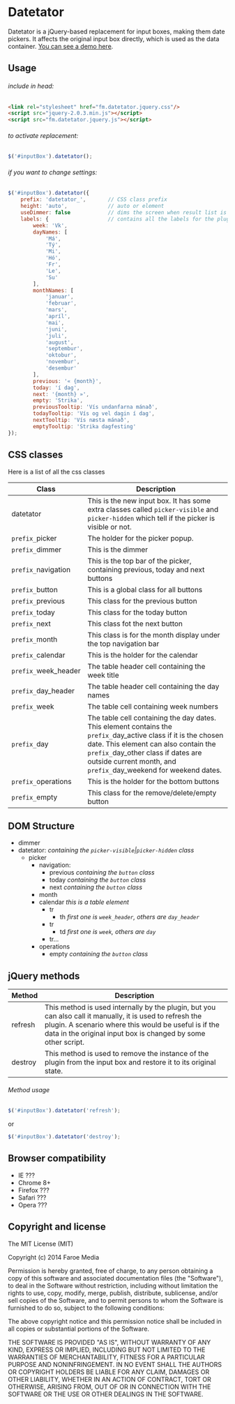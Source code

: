 Datetator
==========
Datetator is a jQuery-based replacement for input boxes, making them date pickers. It affects the original input box directly, which is used as the data container.
[You can see a demo here](http://opensource.faroemedia.com/datetator).


Usage
-----
###### include in head:
```html
<link rel="stylesheet" href="fm.datetator.jquery.css"/>
<script src="jquery-2.0.3.min.js"></script>
<script src="fm.datetator.jquery.js"></script>
```

###### to activate replacement:
```javascript
$('#inputBox').datetator();
```

###### if you want to change settings:
```javascript
$('#inputBox').datetator({
    prefix: 'datetator_',       // CSS class prefix
    height: 'auto',             // auto or element
    useDimmer: false            // dims the screen when result list is visible
	labels: {					// contains all the labels for the plugin, this can be changed to other languages
		week: 'Vk',
		dayNames: [
			'Má',
			'Tý',
			'Mi',
			'Hó',
			'Fr',
			'Le',
			'Su'
		],
		monthNames: [
			'januar',
			'februar',
			'mars',
			'apríl',
			'mai',
			'juni',
			'juli',
			'august',
			'septembur',
			'oktobur',
			'novembur',
			'desembur'
		],
		previous: '« {month}',
		today: 'í dag',
		next: '{month} »',
		empty: 'Strika',
		previousTooltip: 'Vís undanfarna mánað',
		todayTooltip: 'Vís og vel dagin í dag',
		nextTooltip: 'Vís næsta mánað',
		emptyTooltip: 'Strika dagfesting'
});
```


CSS classes
-----------
Here is a list of all the css classes

Class                         | Description
----------------------------- | ------------------------------------------------------------------------------
datetator                     | This is the new input box. It has some extra classes called `picker-visible` and `picker-hidden` which tell if the picker is visible or not.
`prefix_`picker               | The holder for the picker popup.
`prefix_`dimmer               | This is the dimmer
`prefix_`navigation           | This is the top bar of the picker, containing previous, today and next buttons
`prefix_`button               | This is a global class for all buttons
`prefix_`previous             | This class for the previous button
`prefix_`today                | This class for the today button
`prefix_`next                 | This class fot the next button
`prefix_`month                | This class is for the month display under the top navigation bar
`prefix_`calendar             | This is the holder for the calendar
`prefix_`week_header          | The table header cell containing the week title
`prefix_`day_header           | The table header cell containing the day names
`prefix_`week                 | The table cell containing week numbers
`prefix_`day                  | The table cell containing the day dates. This element contains the `prefix_`day_active class if it is the chosen date. This element can also contain the `prefix_`day_other class if dates are outside current month, and `prefix_`day_weekend for weekend dates.
`prefix_`operations           | This is the holder for the bottom buttons 
`prefix_`empty                | This class for the remove/delete/empty button


DOM Structure
-------------
* dimmer
* datetator: *containing the `picker-visible`|`picker-hidden` class*
    * picker
        * navigation:
        	* previous *containing the `button` class*
        	* today *containing the `button` class*
        	* next *containing the `button` class*
        * month
        * calendar *this is a table element*
        	* tr
        		* th *first one is `week_header`, others are `day_header`*
        	* tr
        		* td *first one is `week`, others are `day`*
        	* tr...
        * operations
        	* empty *containing the `button` class*


jQuery methods
--------------
Method             | Description
------------------ | -----------
refresh            | This method is used internally by the plugin, but you can also call it manually, it is used to refresh the plugin. A scenario where this would be useful is if the data in the original input box is changed by some other script.
destroy            | This method is used to remove the instance of the plugin from the input box and restore it to its original state.


###### Method usage
```javascript
$('#inputBox').datetator('refresh');
```
or 
```javascript
$('#inputBox').datetator('destroy');
```


Browser compatibility
---------------------
* IE ???
* Chrome 8+
* Firefox ???
* Safari ???
* Opera ???



Copyright and license
---------------------
The MIT License (MIT)

Copyright (c) 2014 Faroe Media

Permission is hereby granted, free of charge, to any person obtaining a copy of
this software and associated documentation files (the "Software"), to deal in
the Software without restriction, including without limitation the rights to
use, copy, modify, merge, publish, distribute, sublicense, and/or sell copies of
the Software, and to permit persons to whom the Software is furnished to do so,
subject to the following conditions:

The above copyright notice and this permission notice shall be included in all
copies or substantial portions of the Software.

THE SOFTWARE IS PROVIDED "AS IS", WITHOUT WARRANTY OF ANY KIND, EXPRESS OR
IMPLIED, INCLUDING BUT NOT LIMITED TO THE WARRANTIES OF MERCHANTABILITY, FITNESS
FOR A PARTICULAR PURPOSE AND NONINFRINGEMENT. IN NO EVENT SHALL THE AUTHORS OR
COPYRIGHT HOLDERS BE LIABLE FOR ANY CLAIM, DAMAGES OR OTHER LIABILITY, WHETHER
IN AN ACTION OF CONTRACT, TORT OR OTHERWISE, ARISING FROM, OUT OF OR IN
CONNECTION WITH THE SOFTWARE OR THE USE OR OTHER DEALINGS IN THE SOFTWARE.
